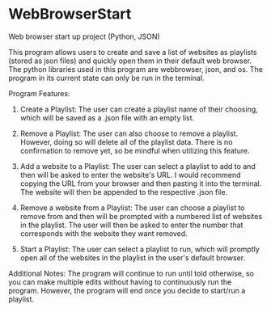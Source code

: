 # WebBrowserStart
Web browser start up project (Python, JSON)

This program allows users to create and save a list of websites as playlists (stored as json files) and quickly open them in their default web browser. The python libraries used in this program are webbrowser, json, and os. The program in its current state can only be run in the terminal.

Program Features:

1. Create a Playlist: 
The user can create a playlist name of their choosing, which will be saved as a .json file with an empty list.

2. Remove a Playlist: 
The user can also choose to remove a playlist. However, doing so will delete all of the playlist data. There is no confirmation to remove yet, so be mindful when utilizing this feature.

3. Add a website to a Playlist: 
The user can select a playlist to add to and then will be asked to enter the website's URL. I would recommend copying the URL from your browser and then pasting it into the terminal. The website will then be appended to the respective .json file.

4. Remove a website from a Playlist: The user can choose a playlist to remove from and then will be prompted with a numbered list of websites in the playlist. The user will then be asked to enter the number that corresponds with the website they want removed.

5. Start a Playlist: The user can select a playlist to run, which will promptly open all of the websites in the playlist in the user's default browser.

Additional Notes: The program will continue to run until told otherwise, so you can make multiple edits without having to continuously run the program. However, the program will end once you decide to start/run a playlist.


  




